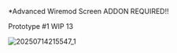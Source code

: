 *Advanced Wiremod Screen ADDON REQUIRED!!

Prototype #1 WIP 13

![20250714215547_1](https://github.com/user-attachments/assets/8da210dc-17e7-4f90-8f0c-96b34113a6d0)

